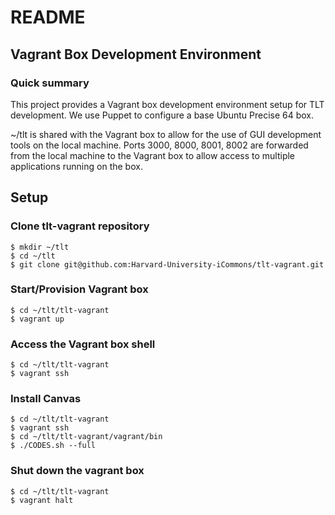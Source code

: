 # README #

## Vagrant Box Development Environment ##

### Quick summary ###

This project provides a Vagrant box development environment setup for TLT development. We use Puppet
to configure a base Ubuntu Precise 64 box.

~/tlt is shared with the Vagrant box to allow for the use of GUI development tools on the local machine.
Ports 3000, 8000, 8001, 8002 are forwarded from the local machine to the Vagrant box to allow access 
to multiple applications running on the box.

## Setup ##

### Clone tlt-vagrant repository ###

    $ mkdir ~/tlt
    $ cd ~/tlt
    $ git clone git@github.com:Harvard-University-iCommons/tlt-vagrant.git

### Start/Provision Vagrant box ###

    $ cd ~/tlt/tlt-vagrant
    $ vagrant up

### Access the Vagrant box shell ###

    $ cd ~/tlt/tlt-vagrant
    $ vagrant ssh

### Install Canvas ###

    $ cd ~/tlt/tlt-vagrant
    $ vagrant ssh
    $ cd ~/tlt/tlt-vagrant/vagrant/bin
    $ ./CODES.sh --full

### Shut down the vagrant box ###

    $ cd ~/tlt/tlt-vagrant
    $ vagrant halt
